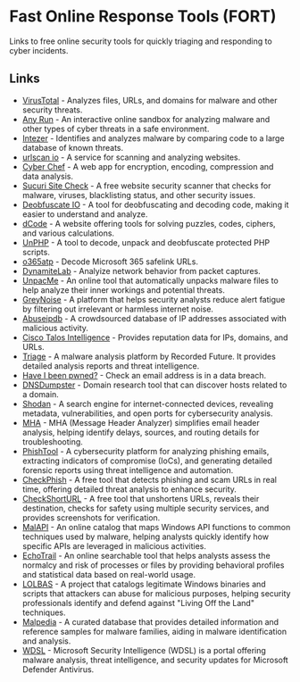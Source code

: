 # Fast Online Response Tools (FORT)
Links to free online security tools for quickly triaging and responding to cyber incidents.

## Links

-   [VirusTotal](https://www.virustotal.com) - Analyzes files, URLs, and domains for malware and other security threats.
-   [Any Run](https://any.run/) - An interactive online sandbox for analyzing malware and other types of cyber threats in a safe environment.
-   [Intezer](https://analyze.intezer.com/scan) - Identifies and analyzes malware by comparing code to a large database of known threats.
-   [urlscan io](https://urlscan.io/) - A service for scanning and analyzing websites.
-   [Cyber Chef](https://cyberchef.org/) - A web app for encryption, encoding, compression and data analysis.
-   [Sucuri Site Check](https://sitecheck.sucuri.net/) - A free website security scanner that checks for malware, viruses, blacklisting status, and other security issues.
-   [Deobfuscate IO](https://deobfuscate.io/) - A tool for deobfuscating and decoding code, making it easier to understand and analyze.
-   [dCode](https://www.dcode.fr/en) - A website offering tools for solving puzzles, codes, ciphers, and various calculations.
-   [UnPHP](https://www.unphp.net/) - A tool to decode, unpack and deobfuscate protected PHP scripts.
-   [o365atp](https://o365atp.com/) - Decode Microsoft 365 safelink URLs.
-   [DynamiteLab](https://lab.dynamite.ai/) - Analyize network behavior from packet captures.
-   [UnpacMe](https://www.unpac.me/) - An online tool that automatically unpacks malware files to help analyze their inner workings and potential threats.
-   [GreyNoise](https://viz.greynoise.io/) - A platform that helps security analysts reduce alert fatigue by filtering out irrelevant or harmless internet noise.
-   [Abuseipdb](https://www.abuseipdb.com/) - A crowdsourced database of IP addresses associated with malicious activity.
-   [Cisco Talos Intelligence](https://talosintelligence.com/reputation_center/) - Provides reputation data for IPs, domains, and URLs.
-   [Triage](https://tria.ge/) - A malware analysis platform by Recorded Future. It provides detailed analysis reports and threat intelligence.
-   [Have I been pwned?](https://haveibeenpwned.com/) - Check an email address is in a data breach.
-   [DNSDumpster](https://dnsdumpster.com/) - Domain research tool that can discover hosts related to a domain.
-   [Shodan](https://www.shodan.io/dashboard) - A search engine for internet-connected devices, revealing metadata, vulnerabilities, and open ports for cybersecurity analysis.
-   [MHA](https://mha.azurewebsites.net/) - MHA (Message Header Analyzer) simplifies email header analysis, helping identify delays, sources, and routing details for troubleshooting.
-   [PhishTool](https://www.phishtool.com/) - A cybersecurity platform for analyzing phishing emails, extracting indicators of compromise (IoCs), and generating detailed forensic reports using threat intelligence and automation.
-   [CheckPhish](https://checkphish.bolster.ai/) - A free tool that detects phishing and scam URLs in real time, offering detailed threat analysis to enhance security.
-   [CheckShortURL](https://checkshorturl.com/) - A free tool that unshortens URLs, reveals their destination, checks for safety using multiple security services, and provides screenshots for verification.
-   [MalAPI](https://malapi.io/) - An online catalog that maps Windows API functions to common techniques used by malware, helping analysts quickly identify how specific APIs are leveraged in malicious activities.
-   [EchoTrail](https://www.echotrail.io/insights) - An online searchable tool that helps analysts assess the normalcy and risk of processes or files by providing behavioral profiles and statistical data based on real-world usage.
-   [LOLBAS](https://lolbas-project.github.io/) - A project that catalogs legitimate Windows binaries and scripts that attackers can abuse for malicious purposes, helping security professionals identify and defend against "Living Off the Land" techniques.
-   [Malpedia](https://malpedia.caad.fkie.fraunhofer.de/) - A curated database that provides detailed information and reference samples for malware families, aiding in malware identification and analysis.
-   [WDSL](https://www.microsoft.com/en-us/wdsi) - Microsoft Security Intelligence (WDSL) is a portal offering malware analysis, threat intelligence, and security updates for Microsoft Defender Antivirus.
